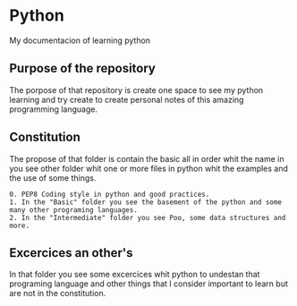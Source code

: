 # Python
My documentacion of learning python

## Purpose of the repository
The porpose of that repository is create one space to see my python learning and try create to create personal notes of this amazing programming language.

## Constitution
The propose of that folder is contain the basic all in order whit the name in  you see other folder whit one or more files in python whit the examples and the use of some things.

    0. PEP8 Coding style in python and good practices.
    1. In the "Basic" folder you see the basement of the python and some many other programing languages.
    2. In the "Intermediate" folder you see Poo, some data structures and more.

## Excercices an other's

In that folder you see some excercices whit python to undestan that programing language and other things that I consider important to learn but are not in the constitution.
